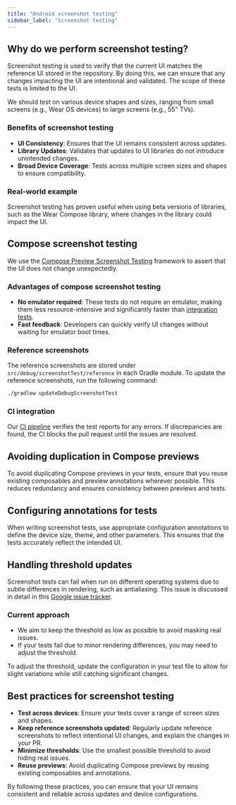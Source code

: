 ```yaml
---
title: "Android screenshot testing"
sidebar_label: "Screenshot testing"
---
```


## Why do we perform screenshot testing?

Screenshot testing is used to verify that the current UI matches the reference UI stored in the repository. By doing this, we can ensure that any changes impacting the UI are intentional and validated. The scope of these tests is limited to the UI.

We should test on various device shapes and sizes, ranging from small screens (e.g., Wear OS devices) to large screens (e.g., 55" TVs).

### Benefits of screenshot testing

- **UI Consistency**: Ensures that the UI remains consistent across updates.
- **Library Updates**: Validates that updates to UI libraries do not introduce unintended changes.
- **Broad Device Coverage**: Tests across multiple screen sizes and shapes to ensure compatibility.

### Real-world example

Screenshot testing has proven useful when using beta versions of libraries, such as the Wear Compose library, where changes in the library could impact the UI.

## Compose screenshot testing

We use the [Compose Preview Screenshot Testing](https://developer.android.com/studio/preview/compose-screenshot-testing) framework to assert that the UI does not change unexpectedly.

### Advantages of compose screenshot testing

- **No emulator required**: These tests do not require an emulator, making them less resource-intensive and significantly faster than [integration tests](/docs/android/testing/integration_testing).
- **Fast feedback**: Developers can quickly verify UI changes without waiting for emulator boot times.

### Reference screenshots

The reference screenshots are stored under `src/debug/screenshotTest/reference` in each Gradle module. To update the reference screenshots, run the following command:

```bash
./gradlew updateDebugScreenshotTest
```

### CI integration

Our [CI pipeline](/docs/android/ci) verifies the test reports for any errors. If discrepancies are found, the CI blocks the pull request until the issues are resolved.

## Avoiding duplication in Compose previews

To avoid duplicating Compose previews in your tests, ensure that you reuse existing composables and preview annotations wherever possible. This reduces redundancy and ensures consistency between previews and tests.

## Configuring annotations for tests

When writing screenshot tests, use appropriate configuration annotations to define the device size, theme, and other parameters. This ensures that the tests accurately reflect the intended UI.

## Handling threshold updates

Screenshot tests can fail when run on different operating systems due to subtle differences in rendering, such as antialiasing. This issue is discussed in detail in this [Google issue tracker](https://issuetracker.google.com/issues/348590914).

### Current approach

- We aim to keep the threshold as low as possible to avoid masking real issues.
- If your tests fail due to minor rendering differences, you may need to adjust the threshold.

To adjust the threshold, update the configuration in your test file to allow for slight variations while still catching significant changes.

## Best practices for screenshot testing

- **Test across devices**: Ensure your tests cover a range of screen sizes and shapes.
- **Keep reference screenshots updated**: Regularly update reference screenshots to reflect intentional UI changes, and explain the changes in your PR.
- **Minimize thresholds**: Use the smallest possible threshold to avoid hiding real issues.
- **Reuse previews**: Avoid duplicating Compose previews by reusing existing composables and annotations.

By following these practices, you can ensure that your UI remains consistent and reliable across updates and device configurations.
